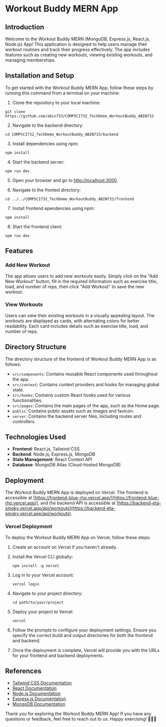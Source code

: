 # Workout Buddy MERN App

## Introduction

Welcome to the Workout Buddy MERN (MongoDB, Express.js, React.js, Node.js) App! This application is designed to help users manage their workout routines and track their progress effectively. The app includes features such as creating new workouts, viewing existing workouts, and managing memberships.

## Installation and Setup

To get started with the Workout Buddy MERN App, follow these steps by running this command from a terminal on your machine:

1. Clone the repository to your local machine:

```
git clone https://github.com/abin733/COMPSCI732_TechDemo_WorkoutBuddy_ABIN733
```

2. Navigate to the backend directory:

```
cd COMPSCI732_TechDemo_WorkoutBuddy_ABIN733/backend
```

3. Install dependencies using npm:

```
npm install
```

4. Start the backend server:

```
npm run dev
```

5. Open your browser and go to [http://localhost:3000](http://localhost:3000).


6. Navigate to the fronted directory:

```
cd ../../COMPSCI732_TechDemo_WorkoutBuddy_ABIN733/frontend
```

7. Install frontend ependencies using npm:

```
npm install
```

8. Start the frontend client:

```
npm run dev
```

## Features

### Add New Workout

The app allows users to add new workouts easily. Simply click on the "Add New Workout" button, fill in the required information such as exercise title, load, and number of reps, then click "Add Workout" to save the new workout.

### View Workouts

Users can view their existing workouts in a visually appealing layout. The workouts are displayed as cards, with alternating colors for better readability. Each card includes details such as exercise title, load, and number of reps.

## Directory Structure

The directory structure of the frontend of Workout Buddy MERN App is as follows:

- `src/components`: Contains reusable React components used throughout the app.
- `src/context`: Contains context providers and hooks for managing global state.
- `src/hooks`: Contains custom React hooks used for various functionalities.
- `src/pages`: Contains the main pages of the app, such as the Home page.
- `public`: Contains public assets such as images and favicon.
- `server`: Contains the backend server files, including routes and controllers.

## Technologies Used

- **Frontend**: React.js, Tailwind CSS
- **Backend**: Node.js, Express.js, MongoDB
- **State Management**: React Context API
- **Database**: MongoDB Atlas (Cloud-hosted MongoDB)

## Deployment

The Workout Buddy MERN App is deployed on Vercel. The frontend is accessible at [https://frontend-blue-rho.vercel.app/](https://frontend-blue-rho.vercel.app/), and the backend API is accessible at [https://backend-eta-smoky.vercel.app/api/workouts](https://backend-eta-smoky.vercel.app/api/workouts).

### Vercel Deployment

To deploy the Workout Buddy MERN App on Vercel, follow these steps:

1. Create an account on Vercel if you haven't already.
2. Install the Vercel CLI globally:

   ```
   npm install -g vercel
   ```

3. Log in to your Vercel account:

   ```
   vercel login
   ```

4. Navigate to your project directory:

   ```
   cd path/to/your/project
   ```

5. Deploy your project to Vercel:

   ```
   vercel
   ```

6. Follow the prompts to configure your deployment settings. Ensure you specify the correct build and output directories for both the frontend and backend.

7. Once the deployment is complete, Vercel will provide you with the URLs for your frontend and backend deployments.

## References

- [Tailwind CSS Documentation](https://tailwindcss.com/docs)
- [React Documentation](https://reactjs.org/docs/getting-started.html)
- [Node.js Documentation](https://nodejs.org/en/docs/)
- [Express.js Documentation](https://expressjs.com/en/5x/api.html)
- [MongoDB Documentation](https://docs.mongodb.com/)

Thank you for exploring the Workout Buddy MERN App! If you have any questions or feedback, feel free to reach out to us. Happy exercising! 🏋️‍♂️💪